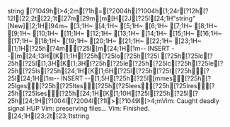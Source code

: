 string
[?1049h[>4;2m[?1h=[?2004h[?1004h[1;24r[?12h[?12l[22;2t[22;1t[27m[29m[m[H[2J[?25l[24;1H"string" [New][2;1H[94m~                                                                               [3;1H~                                                                               [4;1H~                                                                               [5;1H~                                                                               [6;1H~                                                                               [7;1H~                                                                               [8;1H~                                                                               [9;1H~                                                                               [10;1H~                                                                               [11;1H~                                                                               [12;1H~                                                                               [13;1H~                                                                               [14;1H~                                                                               [15;1H~                                                                               [16;1H~                                                                               [17;1H~                                                                               [18;1H~                                                                               [19;1H~                                                                               [20;1H~                                                                               [21;1H~                                                                               [22;1H~                                                                               [23;1H~                                                                               [1;1H[?25h[?4m[?25l[m[24;1H[1m-- INSERT --[m[24;13H[K[1;1H[?25h[?25lo[?25h[?25l [?25h[?25lc[?25h[?25l[1;3H[K[1;3H[?25h[?25le[?25h[?25lc[?25h[?25le[?25h[?25ls[?25h[24;1H[K[1;6H[?25l[?25h[?25l[?25h[?25l[24;1H[1m-- INSERT --[1;5H[?25h[?25l[mmes[?25h[?25lges[?25h[?25ltes[?25h[?25lees[?25h[?25lres[?25h[?25lses[?25h[24;1H[K[1;10H[?25l[?25h[?25l[?25h[24;1H[?1004l[?2004l[?1l>[?1049l[>4;mVim: Caught deadly signal HUP
Vim: preserving files...
Vim: Finished.
[24;1H[23;2t[23;1tstring
